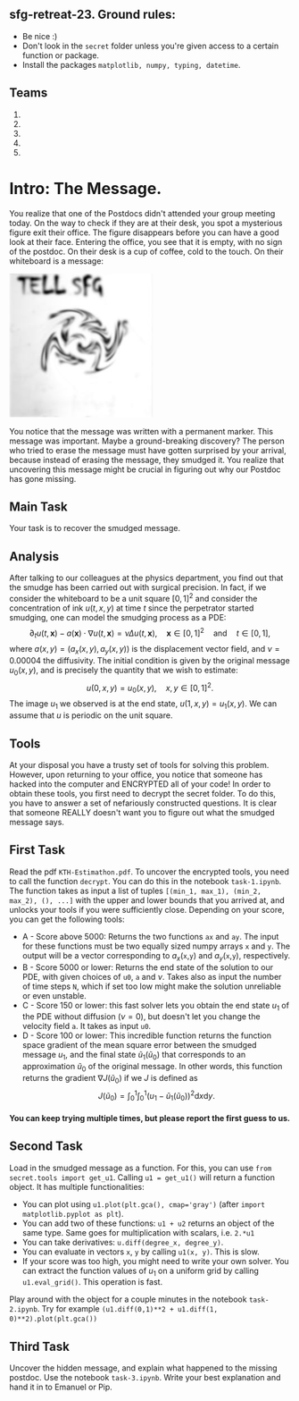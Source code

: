 ##  sfg-retreat-23. Ground rules:
* Be nice :) 
* Don't look in the ``secret`` folder unless you're given access to a certain function or package.
* Install  the packages ``matplotlib, numpy, typing, datetime``.

## Teams
1) 
2) 
3) 
4) 
5) 

# Intro: The Message. 

You realize that one of the Postdocs didn't attended your group meeting today. On the way to check if they are at their desk, 
you spot a mysterious figure exit their office. The figure disappears before you can have a good look at their face. 
Entering the office, you see that it is empty, with no sign of the postdoc. On their desk is a cup of coffee, cold to the touch. On their whiteboard is a message:

![jpg](secret/end.jpg)

You notice that the message was written with a permanent marker. This message was important. Maybe a ground-breaking discovery? 
The person who tried to erase the message must have gotten surprised by your arrival, because instead of erasing the message, 
they smudged it. You realize that uncovering this message might be crucial in figuring out why our Postdoc has gone missing. 

## Main Task
Your task is to recover the smudged message.

## Analysis
After talking to our colleagues at the physics department, you find out that the smudge has been carried out with surgical precision.
In fact, if we consider the whiteboard to be a unit square $[0,1]^2$ and consider the concentration of ink $u(t, x,y)$ at time $t$
since the perpetrator started smudging, one can model the smudging process as a PDE:
$$\partial_t u(t,\pmb x) - a(\pmb x)\cdot \nabla u(t,\pmb x) = \nu \Delta u(t,\pmb x), \quad \pmb x \in [0,1]^2 \quad \text{and} \quad t\in [0,1],$$
where $a(x,y)=(a_x(x,y), a_y(x,y))$ is the displacement vector field, and $\nu = 0.00004$ the diffusivity. 
The initial condition is given by the original message $u_0(x,y)$, and is precisely the quantity that we wish to estimate:
$$u(0, x, y) = u_0(x,y),\quad x,y\in [0,1]^2.$$
The image $u_1$ we observed is at the end state, $u(1, x, y) = u_1(x,y)$. We can assume that $u$ is periodic on the unit square. 

## Tools
At your disposal you have a trusty set of tools for solving this problem. 
However, upon returning to your office, you notice that someone has hacked into the computer and ENCRYPTED all of your code! 
In order to obtain these tools, you first need to decrypt the secret folder. To do this, you have to answer a set of nefariously
constructed questions. It is clear that someone REALLY doesn't want you to figure out what the smudged message says. 

## First Task

Read the pdf ``KTH-Estimathon.pdf``. To uncover the encrypted tools, you need to call the function ``decrypt``. 
You can do this in the notebook ``task-1.ipynb``. The function takes as input a list of tuples ``[(min_1, max_1), (min_2, max_2), (), ...]`` 
with the upper and lower bounds that you arrived at, and unlocks your tools if you were sufficiently close. Depending on your score,
you can get the following tools:
* A - Score above 5000: Returns the two functions ``ax`` and ``ay``. The input for these functions must be two equally sized numpy arrays ``x`` and ``y``. The output will be a vector corresponding to $a_x($``x``,``y``$)$ and $a_y($``x``,``y``$)$, respectively.
* B - Score 5000 or lower: Returns the end state of the solution to our PDE, with given choices of ``u0``, ``a`` and $\nu$. Takes also as input the number of time steps ``N``, which if set too low might make the solution unreliable or even unstable.
* C - Score 150 or lower: this fast solver lets you obtain the end state $u_1$ of the PDE without diffusion ($\nu=0$), but doesn't let you change the velocity field ``a``. It takes as input ``u0``.
* D - Score 100 or lower: This incredible function returns the function space gradient of the mean square error between the smudged message $u_1$, and the final state $\tilde u_1(\tilde u_0)$ that corresponds to an approximation $\tilde u_0$ of the original message. In other words, this function returns the gradient $\nabla J(\tilde u_0)$ if we $J$ is defined as  
$$J(\tilde u_0) = \int_0^1\int_0^1 (u_1-\tilde u_1(\tilde u_0))^2\mathrm{d}x\mathrm{d}y.$$
#### You can keep trying multiple times, but please report the first guess to us. 

## Second Task
Load in the smudged message as a function. For this, you can use ``from secret.tools import get_u1``. Calling ``u1 = get_u1()`` will return a function object. It has multiple functionalities:
* You can plot using ``u1.plot(plt.gca(), cmap='gray')`` (after ``import matplotlib.pyplot as plt``).
* You can add two of these functions: ``u1 + u2`` returns an object of the same type. Same goes for multiplication with scalars, i.e. ``2.*u1``
* You can take derivatives: ``u.diff(degree_x, degree_y)``.
* You can evaluate in vectors ``x``, ``y`` by calling ``u1(x, y)``. This is slow.
* If your score was too high, you might need to write your own solver. You can extract the function values of $u_1$ on a uniform grid by calling ``u1.eval_grid()``. This operation is fast.

Play around with the object for a couple minutes in the notebook ``task-2.ipynb``. Try for example ``(u1.diff(0,1)**2 + u1.diff(1, 0)**2).plot(plt.gca())`` 

 ## Third Task
 Uncover the hidden message, and explain what happened to the missing postdoc. Use the notebook ``task-3.ipynb``. Write your best explanation and hand it in to Emanuel or Pip.






